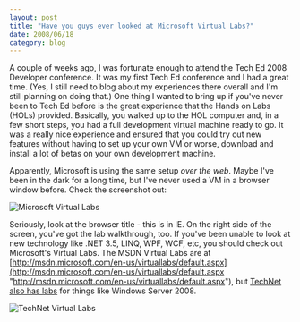```yaml
---
layout: post
title: "Have you guys ever looked at Microsoft Virtual Labs?"
date: 2008/06/18
category: blog
---
```


A couple of weeks ago, I was fortunate enough to attend the Tech Ed 2008 Developer conference. It was my first Tech Ed conference and I had a great time. (Yes, I still need to blog about my experiences there overall and I'm still planning on doing that.) One thing I wanted to bring up if you've never been to Tech Ed before is the great experience that the Hands on Labs (HOLs) provided. Basically, you walked up to the HOL computer and, in a few short steps, you had a full development virtual machine ready to go. It was a really nice experience and ensured that you could try out new features without having to set up your own VM or worse, download and install a lot of betas on your own development machine. 

Apparently, Microsoft is using the same setup *over the web*. Maybe I've been in the dark for a long time, but I've never used a VM in a browser window before. Check the screenshot out: 

![Microsoft Virtual Labs](https://s3.amazonaws.com/mohundro/blog/WindowsLiveWriter/HaveyouguyseverlookedatMicrosoftVirtualL_70DA/image_4.png)

Seriously, look at the browser title - this is in IE. On the right side of the screen, you've got the lab walkthrough, too. If you've been unable to look at new technology like .NET 3.5, LINQ, WPF, WCF, etc, you should check out Microsoft's Virtual Labs. The MSDN Virtual Labs are at [http://msdn.microsoft.com/en-us/virtuallabs/default.aspx](http://msdn.microsoft.com/en-us/virtuallabs/default.aspx "http://msdn.microsoft.com/en-us/virtuallabs/default.aspx"), but [TechNet also has labs](http://technet.microsoft.com/en-us/bb467605.aspx) for things like Windows Server 2008. 
 
![TechNet Virtual Labs](https://s3.amazonaws.com/mohundro/blog/WindowsLiveWriter/HaveyouguyseverlookedatMicrosoftVirtualL_70DA/image_8.png)

